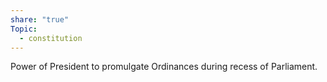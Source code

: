 ```yaml
---
share: "true"
Topic:
  - constitution
---
```


Power of President to promulgate Ordinances during recess of Parliament.